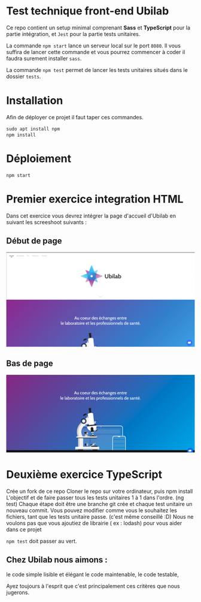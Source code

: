 # Test technique front-end Ubilab

Ce repo contient un setup minimal comprenant **Sass** et **TypeScript** pour la partie intégration, et `Jest` pour la partie tests unitaires.

La commande `npm start` lance un serveur local sur le port `8080`. Il vous suffira de lancer cette commande et vous pourrez commencer à coder il faudra surement installer `sass`.

La commande `npm test` permet de lancer les tests unitaires situés dans le dossier `tests`.

# Installation
Afin de déployer ce projet il faut taper ces commandes.

```
sudo apt install npm 
npm install
```

# Déploiement
```
npm start
```

# Premier exercice integration HTML

Dans cet exercice vous devrez intégrer la page d'accueil d'Ubilab en suivant les screeshoot suivants : 


## Début de page
![](capture_1.png)

## Bas de page
![](capture_2.png)


# Deuxième exercice TypeScript 

Crée un fork de ce repo
Cloner le repo sur votre ordinateur, puis npm install
L'objectif et de faire passer tous les tests unitaires 1 à 1 dans l'ordre. (ng test)
Chaque étape doit être une branche git crée et chaque test unitaire un nouveau commit.
Vous pouvez modifier comme vous le souhaitez les fichiers, tant que les tests unitaire passe. (c'est même conseillé :D)
Nous ne voulons pas que vous ajoutiez de librairie ( ex : lodash) pour vous aider dans ce projet

`npm test` doit passer au vert.

## Chez Ubilab nous aimons :

le code simple lisible et élégant
le code maintenable,
le code testable,

Ayez toujours à l'esprit que c'est principalement ces critères que nous jugerons.

